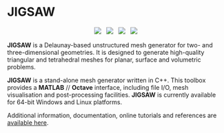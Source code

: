 # JIGSAW

<p align="center">
  <img src = "../master/jigsaw/img/bunny-TRIA3-1.png"> &nbsp
  <img src = "../master/jigsaw/img/bunny-TRIA3-2.png"> &nbsp
  <img src = "../master/jigsaw/img/bunny-TRIA3-3.png"> &nbsp
  <img src = "../master/jigsaw/img/bunny-TRIA4-3.png">
</p>

<b>JIGSAW</b> is a Delaunay-based unstructured mesh generator for two- and three-dimensional geometries. It is designed to generate high-quality triangular and tetrahedral meshes for planar, surface and volumetric problems.

<b>JIGSAW</b> is a stand-alone mesh generator written in C++. This toolbox provides a <b>MATLAB</b> // <b>Octave</b> interface, including file I/O, mesh visualisation and post-processing facilities. <b>JIGSAW</b> is currently available for 64-bit Windows and Linux platforms.

Additional information, documentation, online tutorials and references are <a href="https://sites.google.com/site/dengwirda/jigsaw">available here</a>.


